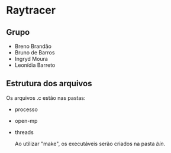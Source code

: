 # Raytracer #
## Grupo ##
* Breno Brandão
* Bruno de Barros
* Ingryd Moura 
* Leonídia Barreto
## Estrutura dos arquivos ##
Os arquivos .c estão nas pastas:

* processo
* open-mp
* threads

	Ao utilizar "make", os executáveis serão criados na pasta *bin*.